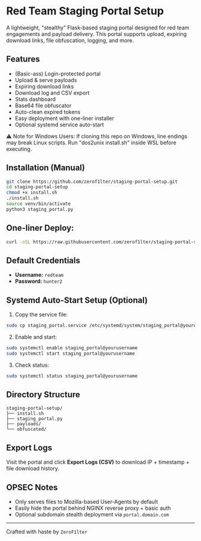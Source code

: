 #  Red Team Staging Portal Setup

A lightweight, "stealthy" Flask-based staging portal designed for red team engagements and payload delivery. This portal supports upload, expiring download links, file obfuscation, logging, and more.

##  Features
- (Basic-ass) Login-protected portal
- Upload & serve payloads
- Expiring download links
- Download log and CSV export
- Stats dashboard
- Base64 file obfuscator
- Auto-clean expired tokens
- Easy deployment with one-liner installer
- Optional systemd service auto-start

 
 ⚠ Note for Windows Users: If cloning this repo on Windows, line endings may break Linux scripts. Run "dos2unix install.sh" inside WSL before executing.


## Installation (Manual)
```bash
git clone https://github.com/zerof1lter/staging-portal-setup.git
cd staging-portal-setup
chmod +x install.sh
./install.sh
source venv/bin/activate
python3 staging_portal.py
```

## One-liner Deploy:
```bash
curl -sSL https://raw.githubusercontent.com/zerof1lter/staging-portal-setup/main/install.sh | bash
```

##  Default Credentials
- **Username:** `redteam`
- **Password:** `hunter2`

##  Systemd Auto-Start Setup (Optional)
1. Copy the service file:
```bash
sudo cp staging_portal.service /etc/systemd/system/staging_portal@yourusername.service
```

2. Enable and start:
```bash
sudo systemctl enable staging_portal@yourusername
sudo systemctl start staging_portal@yourusername
```

3. Check status:
```bash
sudo systemctl status staging_portal@yourusername
```

## Directory Structure
```
staging-portal-setup/
├── install.sh
├── staging_portal.py
├── payloads/
└── obfuscated/
```

##  Export Logs
Visit the portal and click **Export Logs (CSV)** to download IP + timestamp + file download history.

##  OPSEC Notes
- Only serves files to Mozilla-based User-Agents by default
- Easily hide the portal behind NGINX reverse proxy + basic auth
- Optional subdomain stealth deployment via `portal.domain.com`

---

Crafted with haste by `ZeroF1lter`
